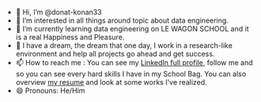 - 👋 Hi, I’m @donat-konan33
- 👀 I’m interested in all things around topic about data engineering.
- 🌱 I’m currently learning data engineering on LE WAGON SCHOOL and it is a real Happiness and Pleasure.
- 💞️ I have a dream, the dream that one day, I work in a research-like environment and help all projects go ahead and get success.
- 📫 How to reach me : You can see my [LinkedIn full profile](https://www.linkedin.com/in/donatien-konan-75368312a), follow me and so you can see every hard skills I have in my School Bag.
  You can also overview [my resume](okana8.github.io/SolarPanelsNasa/) and look at some works I've realized.
- 😄 Pronouns: He/Him

<!---
donat-konan33/donat-konan33 is a ✨ special ✨ repository because its `README.md` (this file) appears on your GitHub profile.
You can click the Preview link to take a look at your changes.
--->
